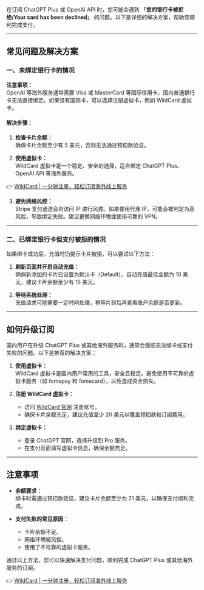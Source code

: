 在订阅 ChatGPT Plus 或 OpenAI API 时，您可能会遇到 **「您的银行卡被拒绝/Your card has been declined」** 的问题。以下是详细的解决方案，帮助您顺利完成支付。

---

## 常见问题及解决方案

### 一、未绑定银行卡的情况

**注意事项：**  
OpenAI 等海外服务通常需要 Visa 或 MasterCard 等国际信用卡，国内普通银行卡无法直接绑定。如果没有国际卡，可以选择注册虚拟卡，例如 WildCard 虚拟卡。

#### 解决步骤：
1. **检查卡片余额：**  
   确保卡片余额至少有 5 美元，否则无法通过预扣款验证。

2. **使用虚拟卡：**  
   WildCard 虚拟卡是一个稳定、安全的选择，适合绑定 ChatGPT Plus、OpenAI API 等海外服务。

👉 [WildCard | 一分钟注册，轻松订阅海外线上服务](https://bit.ly/bewildcard)

3. **避免网络风控：**  
   Stripe 支付通道会对访问 IP 进行风控。如果使用代理 IP，可能会被判定为高风险，导致绑定失败。建议更换网络环境或使用可靠的 VPN。

---

### 二、已绑定银行卡但支付被拒的情况

如果绑卡成功后，充值时仍提示卡片被拒，可以尝试以下方法：

1. **刷新页面并开启自动充值：**  
   确保新添加的卡片已设置为默认卡（Default）。自动充值最低金额为 10 美元，建议卡片余额至少有 15 美元。

2. **等待系统处理：**  
   充值请求可能需要一定时间处理，稍等片刻后再查看账户余额是否更新。

---

## 如何升级订阅

国内用户在升级 ChatGPT Plus 或其他海外服务时，通常会面临无法绑卡或支付失败的问题。以下是推荐的解决方案：

1. **使用虚拟卡：**  
   WildCard 虚拟卡是国内用户常用的工具，安全且稳定。避免使用不可靠的虚拟卡服务（如 fomepay 和 fomecard），以免造成资金损失。

2. **注册 WildCard 虚拟卡：**  
   - 访问 [WildCard 官网](https://bit.ly/bewildcard) 注册账号。
   - 确保卡片余额充足，建议充值至少 20 美元以覆盖预扣款和订阅费用。

3. **绑定虚拟卡：**  
   - 登录 ChatGPT 官网，选择升级到 Pro 服务。
   - 在支付页面填写虚拟卡信息，确保余额充足。

---

## 注意事项

- **余额要求：**  
  绑卡时需通过预扣款验证，建议卡片余额至少为 21 美元，以确保支付顺利完成。

- **支付失败的常见原因：**  
  - 卡片余额不足。
  - 网络环境被风控。
  - 使用了不可靠的虚拟卡服务。

通过以上方法，您可以快速解决支付问题，顺利完成 ChatGPT Plus 或其他海外服务的订阅。

👉 [WildCard | 一分钟注册，轻松订阅海外线上服务](https://bit.ly/bewildcard)